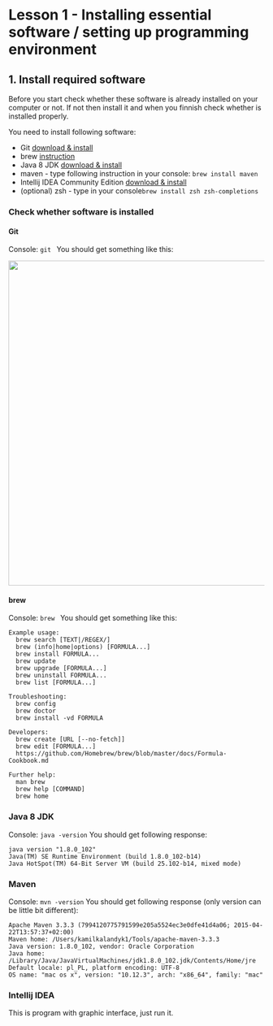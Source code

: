 # Lesson 1 - Installing essential software / setting up programming environment

## 1. Install required software

Before you start check whether these software is already installed on your computer or not. If not then install it and when you finnish check whether is installed properly.

You need to install following software:
  * Git [download & install](https://git-scm.com/download/mac)
  * brew [instruction](https://brew.sh/index_pl.html)
  * Java 8 JDK [download & install](http://www.oracle.com/technetwork/java/javase/downloads/index.html)
  * maven - type following instruction in your console: ``` brew install maven ```
  * Intellij IDEA Community Edition [download & install](https://www.jetbrains.com/idea/download/download-thanks.html?code=IIC)
  * (optional) zsh - type in your console```brew install zsh zsh-completions```
  
### Check whether software is installed

#### Git 
Console: ```git ```
You should get something like this:

<img src="http://i.imgur.com/H9DY15Z.png" width="640px">

#### brew 
Console: ```brew ```
You should get something like this:
```
Example usage:
  brew search [TEXT|/REGEX/]
  brew (info|home|options) [FORMULA...]
  brew install FORMULA...
  brew update
  brew upgrade [FORMULA...]
  brew uninstall FORMULA...
  brew list [FORMULA...]

Troubleshooting:
  brew config
  brew doctor
  brew install -vd FORMULA

Developers:
  brew create [URL [--no-fetch]]
  brew edit [FORMULA...]
  https://github.com/Homebrew/brew/blob/master/docs/Formula-Cookbook.md

Further help:
  man brew
  brew help [COMMAND]
  brew home
```

### Java 8 JDK
Console: ```java -version```
You should get following response:
```
java version "1.8.0_102"
Java(TM) SE Runtime Environment (build 1.8.0_102-b14)
Java HotSpot(TM) 64-Bit Server VM (build 25.102-b14, mixed mode)
```

### Maven
Console: ```mvn -version```
You should get following response (only version can be little bit different):
```
Apache Maven 3.3.3 (7994120775791599e205a5524ec3e0dfe41d4a06; 2015-04-22T13:57:37+02:00)
Maven home: /Users/kamilkalandyk1/Tools/apache-maven-3.3.3
Java version: 1.8.0_102, vendor: Oracle Corporation
Java home: /Library/Java/JavaVirtualMachines/jdk1.8.0_102.jdk/Contents/Home/jre
Default locale: pl_PL, platform encoding: UTF-8
OS name: "mac os x", version: "10.12.3", arch: "x86_64", family: "mac"
```

### Intellij IDEA
This is program with graphic interface, just run it.

